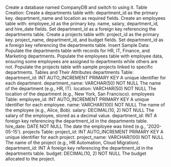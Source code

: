 
Create a database named CompanyDB and switch to using it.
Table Creation:
Create a departments table with:
department_id as the primary key.
department_name and location as required fields.
Create an employees table with:
employee_id as the primary key.
name, salary, department_id, and hire_date fields.
Set department_id as a foreign key referencing the departments table.
Create a projects table with:
project_id as the primary key.
project_name, department_id, and budget fields.
Set department_id as a foreign key referencing the departments table.
Insert Sample Data:
Populate the departments table with records for HR, IT, Finance, and Marketing departments.
Populate the employees table with employee data, ensuring some employees are assigned to departments while others are not.
Populate the projects table with sample projects linked to specific departments.
Tables and Their Attributes
departments Table:
department_id: INT AUTO_INCREMENT PRIMARY KEY
A unique identifier for each department.
department_name: VARCHAR(50) NOT NULL
The name of the department (e.g., HR, IT).
location: VARCHAR(50) NOT NULL
The location of the department (e.g., New York, San Francisco).
employees Table:
employee_id: INT AUTO_INCREMENT PRIMARY KEY
A unique identifier for each employee.
name: VARCHAR(100) NOT NULL
The name of the employee (e.g., Alice, Bob).
salary: DECIMAL(10, 2) NOT NULL
The salary of the employee, stored as a decimal value.
department_id: INT
A foreign key referencing the department_id in the departments table.
hire_date: DATE NOT NULL
The date the employee was hired (e.g., '2020-05-15').
projects Table:
project_id: INT AUTO_INCREMENT PRIMARY KEY
A unique identifier for each project.
project_name: VARCHAR(100) NOT NULL
The name of the project (e.g., HR Automation, Cloud Migration).
department_id: INT
A foreign key referencing the department_id in the departments table.
budget: DECIMAL(10, 2) NOT NULL
The budget allocated to the project.

